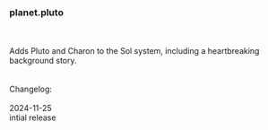 ### planet.pluto
<br>
<br>
Adds Pluto and Charon to the Sol system, including a heartbreaking background story.
<br>
<br>
<br>
Changelog:
<br>
<br>
2024-11-25<br>
intial release<br>
